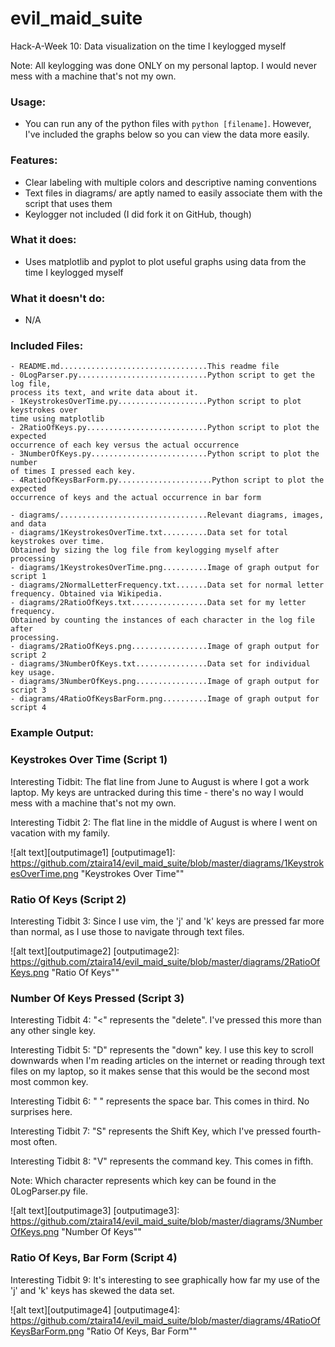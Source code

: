 # evil_maid_suite
Hack-A-Week 10: Data visualization on the time I keylogged myself

Note: All keylogging was done ONLY on my personal laptop. I would never mess
with a machine that's not my own.

### Usage:
- You can run any of the python files with `python [filename]`. However,
I've included the graphs below so you can view the data more easily.

### Features:
- Clear labeling with multiple colors and descriptive naming conventions
- Text files in diagrams/ are aptly named to easily associate them with the
script that uses them
- Keylogger not included (I did fork it on GitHub, though)

### What it does:
- Uses matplotlib and pyplot to plot useful graphs using data from the time I
keylogged myself

### What it doesn't do:
- N/A

### Included Files:
```
- README.md.................................This readme file
- 0LogParser.py.............................Python script to get the log file,
process its text, and write data about it.
- 1KeystrokesOverTime.py....................Python script to plot keystrokes over
time using matplotlib
- 2RatioOfKeys.py...........................Python script to plot the expected
occurrence of each key versus the actual occurrence
- 3NumberOfKeys.py..........................Python script to plot the number
of times I pressed each key.
- 4RatioOfKeysBarForm.py.....................Python script to plot the expected
occurrence of keys and the actual occurrence in bar form

- diagrams/.................................Relevant diagrams, images, and data
- diagrams/1KeystrokesOverTime.txt..........Data set for total keystrokes over time.
Obtained by sizing the log file from keylogging myself after processing
- diagrams/1KeystrokesOverTime.png..........Image of graph output for script 1
- diagrams/2NormalLetterFrequency.txt.......Data set for normal letter
frequency. Obtained via Wikipedia.
- diagrams/2RatioOfKeys.txt.................Data set for my letter frequency.
Obtained by counting the instances of each character in the log file after
processing.
- diagrams/2RatioOfKeys.png.................Image of graph output for script 2
- diagrams/3NumberOfKeys.txt................Data set for individual key usage.
- diagrams/3NumberOfKeys.png................Image of graph output for script 3
- diagrams/4RatioOfKeysBarForm.png..........Image of graph output for script 4
```
### Example Output:

### Keystrokes Over Time (Script 1)

Interesting Tidbit: The flat line from June to August is where I got a work
laptop. My keys are untracked during this time - there's no way I would mess
with a machine that's not my own.

Interesting Tidbit 2: The flat line in the middle of August is where I went on
vacation with my family.

![alt text][outputimage1]
[outputimage1]: https://github.com/ztaira14/evil_maid_suite/blob/master/diagrams/1KeystrokesOverTime.png "Keystrokes Over Time""

### Ratio Of Keys (Script 2)

Interesting Tidbit 3: Since I use vim, the 'j' and 'k' keys are pressed far
more than normal, as I use those to navigate through text files.

![alt text][outputimage2]
[outputimage2]: https://github.com/ztaira14/evil_maid_suite/blob/master/diagrams/2RatioOfKeys.png "Ratio Of Keys""

### Number Of Keys Pressed (Script 3)

Interesting Tidbit 4: "<" represents the "delete". I've pressed this more than
any other single key.

Interesting Tidbit 5: "D" represents the "down" key.  I use this key to scroll
downwards when I'm reading articles on the internet or reading through text
files on my laptop, so it makes sense that this would be the second most
most common key.

Interesting Tidbit 6: " " represents the space bar. This comes in third. No
surprises here.

Interesting Tidbit 7: "S" represents the Shift Key, which I've pressed fourth-
most often.

Interesting Tidbit 8: "V" represents the command key. This comes in fifth.

Note: Which character represents which key can be found in the 0LogParser.py
file.

![alt text][outputimage3]
[outputimage3]: https://github.com/ztaira14/evil_maid_suite/blob/master/diagrams/3NumberOfKeys.png "Number Of Keys""

### Ratio Of Keys, Bar Form (Script 4)

Interesting Tidbit 9: It's interesting to see graphically how far my use of
the 'j' and 'k' keys has skewed the data set.

![alt text][outputimage4]
[outputimage4]: https://github.com/ztaira14/evil_maid_suite/blob/master/diagrams/4RatioOfKeysBarForm.png "Ratio Of Keys, Bar Form""
